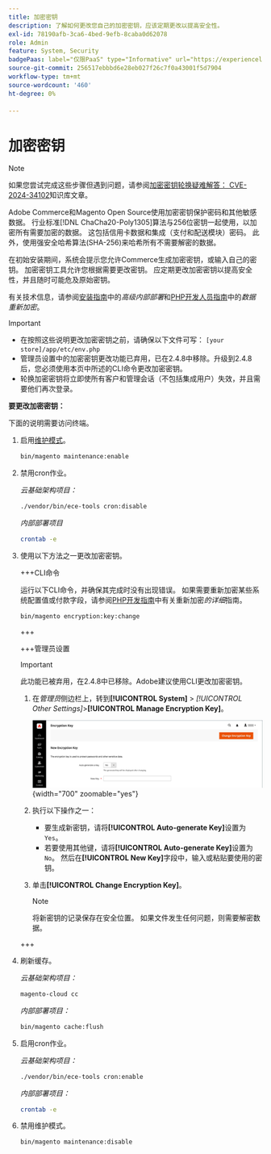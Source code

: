 ```yaml
---
title: 加密密钥
description: 了解如何更改您自己的加密密钥，应该定期更改以提高安全性。
exl-id: 78190afb-3ca6-4bed-9efb-8caba0d62078
role: Admin
feature: System, Security
badgePaas: label="仅限PaaS" type="Informative" url="https://experienceleague.adobe.com/en/docs/commerce/user-guides/product-solutions" tooltip="仅适用于云项目(Adobe管理的PaaS基础架构)和内部部署项目上的Adobe Commerce 。"
source-git-commit: 256517ebbbd6e28eb027f26c7f0a43001f5d7904
workflow-type: tm+mt
source-wordcount: '460'
ht-degree: 0%

---
```


# 加密密钥

>[!NOTE]
>
>如果您尝试完成这些步骤但遇到问题，请参阅[加密密钥轮换疑难解答： CVE-2024-34102](https://experienceleague.adobe.com/en/docs/commerce-knowledge-base/kb/troubleshooting/known-issues-patches-attached/troubleshooting-encryption-key-rotation-cve-2024-34102)知识库文章。

Adobe Commerce和Magento Open Source使用加密密钥保护密码和其他敏感数据。 行业标准[!DNL ChaCha20-Poly1305]算法与256位密钥一起使用，以加密所有需要加密的数据。 这包括信用卡数据和集成（支付和配送模块）密码。 此外，使用强安全哈希算法(SHA-256)来哈希所有不需要解密的数据。

在初始安装期间，系统会提示您允许Commerce生成加密密钥，或输入自己的密钥。 加密密钥工具允许您根据需要更改密钥。 应定期更改加密密钥以提高安全性，并且随时可能危及原始密钥。

有关技术信息，请参阅[安装指南](https://experienceleague.adobe.com/docs/commerce-operations/installation-guide/advanced.html)中的&#x200B;_高级内部部署_&#x200B;和[PHP开发人员指南](https://developer.adobe.com/commerce/php/development/security/data-encryption/)中的&#x200B;_数据重新加密_。

>[!IMPORTANT]
>
>- 在按照这些说明更改加密密钥之前，请确保以下文件可写： `[your store]/app/etc/env.php`
>- 管理员设置中的加密密钥更改功能已弃用，已在2.4.8中移除。升级到2.4.8后，您必须使用本页中所述的CLI命令更改加密密钥。
>- 轮换加密密钥将立即使所有客户和管理会话（不包括集成用户）失效，并且需要他们再次登录。

**要更改加密密钥：**

下面的说明需要访问终端。

1. 启用[维护模式](https://experienceleague.adobe.com/en/docs/commerce-operations/configuration-guide/setup/application-modes#maintenance-mode)。

   ```bash
   bin/magento maintenance:enable
   ```

1. 禁用cron作业。

   _云基础架构项目：_

   ```bash
   ./vendor/bin/ece-tools cron:disable
   ```

   _内部部署项目_

   ```bash
   crontab -e
   ```

1. 使用以下方法之一更改加密密钥。

   +++CLI命令

   运行以下CLI命令，并确保其完成时没有出现错误。 如果需要重新加密某些系统配置值或付款字段，请参阅[PHP开发指南](https://developer.adobe.com/commerce/php/development/security/data-encryption/)中有关重新加密&#x200B;_的详细_&#x200B;指南。

   ```bash
   bin/magento encryption:key:change
   ```

   +++

   +++管理员设置

   >[!IMPORTANT]
   >
   >此功能已被弃用，在2.4.8中已移除。Adobe建议使用CLI更改加密密钥。

   1. 在&#x200B;_管理员_&#x200B;侧边栏上，转到&#x200B;**[!UICONTROL System]** > _[!UICONTROL Other Settings]_>**[!UICONTROL Manage Encryption Key]**。

      ![系统加密密钥](./assets/encryption-key.png){width="700" zoomable="yes"}

   1. 执行以下操作之一：

      - 要生成新密钥，请将&#x200B;**[!UICONTROL Auto-generate Key]**&#x200B;设置为`Yes`。
      - 若要使用其他键，请将&#x200B;**[!UICONTROL Auto-generate Key]**&#x200B;设置为`No`。 然后在&#x200B;**[!UICONTROL New Key]**&#x200B;字段中，输入或粘贴要使用的密钥。

   1. 单击&#x200B;**[!UICONTROL Change Encryption Key]**。

      >[!NOTE]
      >
      >将新密钥的记录保存在安全位置。 如果文件发生任何问题，则需要解密数据。

   +++

1. 刷新缓存。

   _云基础架构项目：_

   ```bash
   magento-cloud cc
   ```

   _内部部署项目：_

   ```bash
   bin/magento cache:flush
   ```

1. 启用cron作业。

   _云基础架构项目：_

   ```bash
   ./vendor/bin/ece-tools cron:enable
   ```

   _内部部署项目：_

   ```bash
   crontab -e
   ```

1. 禁用维护模式。

   ```bash
   bin/magento maintenance:disable
   ```
